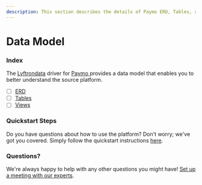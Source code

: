 ```yaml
---
description: This section describes the details of Paymo ERD, Tables, and Views.
---
```


# Data Model

### Index

The  [Lyftrondata](https://www.lyftrondata.com/) driver for [Paymo](https://www.lyftrondata.com/integration/paymo/)[ ](https://www.lyftrondata.com/integration/paymo/)provides a data model that enables you to better understand the source platform.

* [ ] [ERD](../../../sales-analytics/paymo/data-model/erd.md)
* [ ] [Tables](../../../sales-analytics/paymo/data-model/tables.md)
* [ ] [Views](../../../sales-analytics/paymo/data-model/views.md)

### Quickstart Steps

Do you have questions about how to use the platform? Don't worry; we've got you covered. Simply follow the quickstart instructions [here](../../../../quickstart-steps.md).

### Questions? <a href="#questions" id="questions"></a>

We're always happy to help with any other questions you might have! [Set up a meeting with our experts](https://www.lyftrondata.com/book-a-meeting/).

